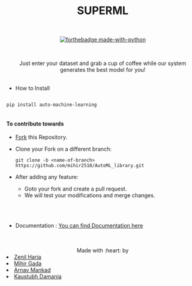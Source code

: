 <div align="center">
<h1>SUPERML</h1>
<br>

[![forthebadge made-with-python](http://ForTheBadge.com/images/badges/made-with-python.svg)](https://www.python.org/)

<br>

<p>Just enter your dataset and grab a cup of coffee while our system generates the best model for you!

<br>
<br>
</div>


* How to Install

```

pip install auto-machine-learning


```


#### To contribute towards
* [Fork](https://github.com/mihir2510/AutoML_library) this Repository.
* Clone your Fork on a different branch:

	 ```
     git clone -b <name-of-branch> https://github.com/mihir2510/AutoML_library.git
     ```
     
* After adding any feature:
	* Goto your fork and create a pull request.
	* We will test your modifications and merge changes.

<br>
<br>

* Documentation : 
	<a href="https://superml-documentation.herokuapp.com/"> You can find Documentation here </a>
	
	
<br>
<br>

<div align="center">
Made with :heart:   by 
</div>

<li><a href="https://github.com/zenilharia26">Zenil Haria</a>
<li> <a href="https://github.com/mihir2510">Mihir Gada</a>
<li><a href="https://github.com/ArnAV318">Arnav Mankad</a>
<li><a href="https://github.com/KaustubhDamania">Kaustubh Damania</a>

